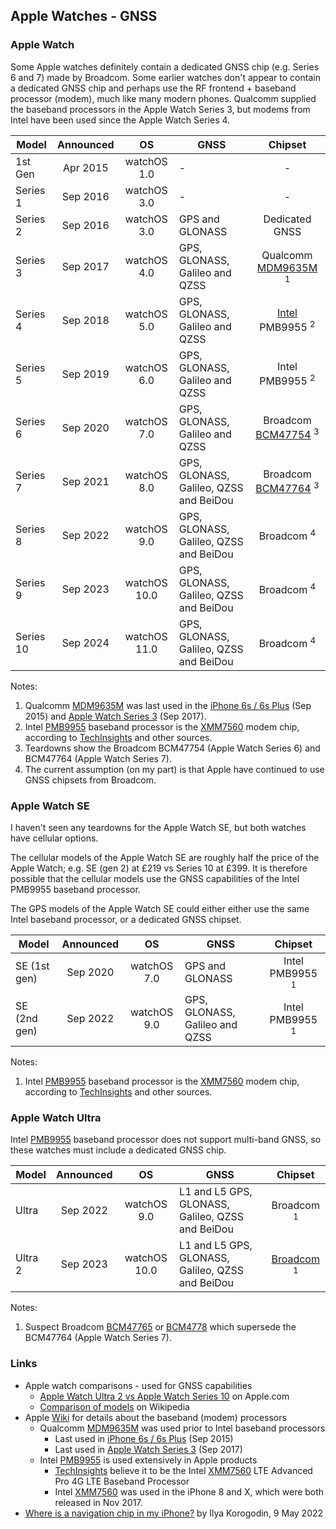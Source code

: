 ## Apple Watches - GNSS

### Apple Watch

Some Apple watches definitely contain a dedicated GNSS chip (e.g. Series 6 and 7) made by Broadcom. Some earlier watches don't appear to contain a dedicated GNSS chip and perhaps use the RF frontend + baseband processor (modem), much like many modern phones. Qualcomm supplied the baseband processors in the Apple Watch Series 3, but modems from Intel have been used since the Apple Watch Series 4.

| Model     | Announced | OS           | GNSS                                   | Chipset |
| ------------ | :------: | :---------: | ------------------------------ | :-----: |
| 1st Gen   | Apr 2015 | watchOS 1.0  | -                                      | - |
| Series 1  | Sep 2016 | watchOS 3.0  | -                                      | - |
| Series 2  | Sep 2016 | watchOS 3.0  | GPS and GLONASS                        | Dedicated GNSS |
| Series 3  | Sep 2017 | watchOS 4.0  | GPS, GLONASS, Galileo and QZSS         | Qualcomm [MDM9635M](https://www.techinsights.com/blog/apple-watch-series-3-teardown) <sup>1</sup> |
| Series 4  | Sep 2018 | watchOS 5.0  | GPS, GLONASS, Galileo and QZSS         | [Intel](https://electronics360.globalspec.com/article/13473/teardown-apple-watch-series-4) PMB9955 <sup>2</sup> |
| Series 5  | Sep 2019 | watchOS 6.0  | GPS, GLONASS, Galileo and QZSS         | Intel PMB9955 <sup>2</sup> |
| Series 6  | Sep 2020 | watchOS 7.0  | GPS, GLONASS, Galileo and QZSS         | Broadcom [BCM47754](https://www.reverse-costing.com/teardown-notes/apple-watch-series-6-evolution/) <sup>3</sup> |
| Series 7  | Sep 2021 | watchOS 8.0  | GPS, GLONASS, Galileo, QZSS and BeiDou | Broadcom [BCM47764](https://iphonewired.com/news/268068/) <sup>3</sup> |
| Series 8  | Sep 2022 | watchOS 9.0  | GPS, GLONASS, Galileo, QZSS and BeiDou | Broadcom <sup>4</sup> |
| Series 9  | Sep 2023 | watchOS 10.0 | GPS, GLONASS, Galileo, QZSS and BeiDou | Broadcom <sup>4</sup> |
| Series 10 | Sep 2024 | watchOS 11.0 | GPS, GLONASS, Galileo, QZSS and BeiDou | Broadcom <sup>4</sup> |

Notes:

1. Qualcomm [MDM9635M](https://theapplewiki.com/wiki/MDM9635) was last used in the [iPhone 6s / 6s Plus](https://www.techinsights.com/blog/apple-iphone-6s-teardown) (Sep 2015) and [Apple Watch Series 3](https://www.techinsights.com/blog/apple-watch-series-3-teardown) (Sep 2017).
2. Intel [PMB9955](https://theapplewiki.com/wiki/PMB9955) baseband processor is the [XMM7560](https://www.intel.com/content/www/us/en/products/docs/wireless-products/mobile-communications/xmm-7560-brief.html) modem chip, according to [TechInsights](https://www.techinsights.com/blog/apple-iphone-xs-max-teardown) and other sources.
3. Teardowns show the Broadcom BCM47754 (Apple Watch Series 6) and BCM47764 (Apple Watch Series 7).
4. The current assumption (on my part) is that Apple have continued to use GNSS chipsets from Broadcom.



### Apple Watch SE

I haven't seen any teardowns for the Apple Watch SE, but both watches have cellular options.

The cellular models of the Apple Watch SE are roughly half the price of the Apple Watch; e.g. SE (gen 2) at £219 vs Series 10 at £399. It is therefore possible that the cellular models use the GNSS capabilities of the Intel PMB9955 baseband processor.

The GPS models of the Apple Watch SE could either either use the same Intel baseband processor, or a dedicated GNSS chipset.

| Model        | Announced |     OS      | GNSS                           |          Chipset           |
| ------------ | :-------: | :---------: | ------------------------------ | :------------------------: |
| SE (1st gen) | Sep 2020  | watchOS 7.0 | GPS and GLONASS                | Intel PMB9955 <sup>1</sup> |
| SE (2nd gen) | Sep 2022  | watchOS 9.0 | GPS, GLONASS, Galileo and QZSS | Intel PMB9955 <sup>1</sup> |

Notes:

1. Intel [PMB9955](https://theapplewiki.com/wiki/PMB9955) baseband processor is the [XMM7560](https://www.intel.com/content/www/us/en/products/docs/wireless-products/mobile-communications/xmm-7560-brief.html) modem chip, according to [TechInsights](https://www.techinsights.com/blog/apple-iphone-xs-max-teardown) and other sources.



### Apple Watch Ultra

Intel [PMB9955](https://theapplewiki.com/wiki/PMB9955) baseband processor does not support multi-band GNSS, so these watches must include a dedicated GNSS chip.

| Model   | Announced | OS           | GNSS                                             | Chipset |
| ------------ | :------: | :---------: | ------------------------------ | :-----: |
| Ultra   | Sep 2022 | watchOS 9.0  | L1 and L5 GPS, GLONASS, Galileo, QZSS and BeiDou | Broadcom <sup>1</sup> |
| Ultra 2 | Sep 2023 | watchOS 10.0 | L1 and L5 GPS, GLONASS, Galileo, QZSS and BeiDou | [Broadcom](https://electronics360.globalspec.com/article/19799/techinsights-teardown-apple-watch-second-generation) <sup>1</sup> |

Notes:

1. Suspect Broadcom [BCM47765](https://www.broadcom.com/products/wireless/gnss-gps-socs/bcm47765) or [BCM4778](https://www.broadcom.com/products/wireless/gnss-gps-socs/bcm4778) which supersede the BCM47764 (Apple Watch Series 7).



### Links

- Apple watch comparisons - used for GNSS capabilities
  - [Apple Watch Ultra 2 vs Apple Watch Series 10](https://www.apple.com/uk/watch/compare/?modelList=watch-ultra-2,watch-series-10) on Apple.com
  - [Comparison of models](https://en.wikipedia.org/wiki/Apple_Watch#Comparison_of_models) on Wikipedia
- Apple [Wiki](https://theapplewiki.com/wiki/Baseband_Device) for details about the baseband (modem) processors
  - Qualcomm [MDM9635M](https://theapplewiki.com/wiki/MDM9635) was used prior to Intel baseband processors
    - Last used in [iPhone 6s / 6s Plus](https://www.techinsights.com/blog/apple-iphone-6s-teardown) (Sep 2015)
    - Last used in [Apple Watch Series 3](https://www.techinsights.com/blog/apple-watch-series-3-teardown) (Sep 2017)
  - Intel [PMB9955](https://theapplewiki.com/wiki/PMB9955) is used extensively in Apple products
    - [TechInsights](https://www.techinsights.com/blog/apple-iphone-xs-max-teardown) believe it to be the Intel [XMM7560](https://www.intel.com/content/www/us/en/products/docs/wireless-products/mobile-communications/xmm-7560-brief.html) LTE Advanced Pro 4G LTE Baseband Processor
    - Intel [XMM7560](https://www.intel.com/content/www/us/en/products/docs/wireless-products/mobile-communications/xmm-7560-brief.html) was used in the iPhone 8 and X, which were both released in Nov 2017.
- [Where is a navigation chip in my iPhone?](https://medium.com/@ilyakorogodin/where-is-a-navigation-chip-in-my-iphone-92ab55a61863) by Ilya Korogodin, 9 May 2022

